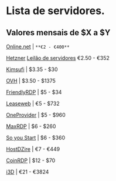 # Lista de servidores.

## Valores mensais de $X a $Y

[Online.net](https://www.online.net/en) | `**€2 - €400**`

[Hetzner](https://www.hetzner.com/)
[Leilão de servidores](https://robot.your-server.de/order/market)
€2.50 - €352

[Kimsufi](https://www.kimsufi.com/us/en/) | $3.35 - $30


[OVH](https://www.ovh.com/world/) | $3.50 - $1375

[FriendlyRDP](http://friendlyrdp.com/) | $5 - $34

[Leaseweb](https://www.leaseweb.com/) | €5 - $732

[OneProvider](https://oneprovider.com/) | $5 - $960

[MaxRDP](https://www.maxrdp.com/) | $6 - $260

[So you Start](https://www.soyoustart.com/us/) | $6 - $360

[HostDZire](https://hostdzire.com/) | €7 - €449

[CoinRDP](http://www.coinrdp.com/) | $12 - $70

[i3D](https://www.i3d.net/) | €21 - €3824
